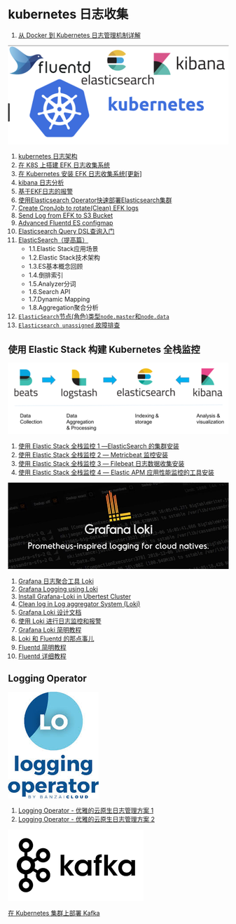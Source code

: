 # kubernetes 日志收集


1. [从 Docker 到 Kubernetes 日志管理机制详解](15docker_k8s_logs.md)

![Alt Image Text](images/0_1.jpg "Headline image")

1. [kubernetes 日志架构](1log_architecture.md)
2. [在 K8S 上搭建 EFK 日志收集系统](2EFK_log.md)
3. [在 Kubernetes 安装 EFK 日志收集系统[更新]](16EFK_log_adv.md)
4. [kibana 日志分析](17EFK_log_Ana.md)
5. [基于EKF日志的报警](18EFK_log_alert.md)
6. [使用Elasticsearch Operator快速部署Elasticsearch集群](3ECK_operator.md)
7. [Create CronJob to rotate(Clean) EFK logs](7EFK_Log_Index_rotator.md)
8. [Send Log from EFK to S3 Bucket](8Log_to_S3.md)
9. [Advanced Fluentd ES configmap](9Adv_fluentd_es_configmap.md)
10. [Elasticsearch Query DSL查询入门](10Es_Query_DSL.md)
11. [ElasticSearch（提高篇）](11Es_adv.md)
	* 1.1.Elastic Stack应用场景
	* 1.2.Elastic Stack技术架构
	* 1.3.ES基本概念回顾
	* 1.4.倒排索引
	* 1.5.Analyzer分词
	* 1.6.Search API
	* 1.7.Dynamic Mapping
	* 1.8.Aggregation聚合分析 
12. [`ElasticSearch`节点(角色)类型`node.master`和`node.data`](12Es_roles.md)
13. [`Elasticsearch unassigned` 故障排查](13Es_unassigned.md)


## 使用 Elastic Stack 构建 Kubernetes 全栈监控

![Alt Image Text](images/0_4.png "Headline image")

1. [使用 Elastic Stack 全栈监控 1 —ElasticSearch 的集群安装](20Elastic_Stack_Monitoring1.md)
2. [使用 Elastic Stack 全栈监控 2 — Metricbeat 监控安装](21Elastic_Stack_Monitoring2.md)
3. [使用 Elastic Stack 全栈监控 3 — Filebeat 日志数据收集安装](22Elastic_Stack_Monitoring3.md)
4. [使用 Elastic Stack 全栈监控 4 — Elastic APM 应用性能监控的工具安装](23Elastic_Stack_Monitoring4.md)

![Alt Image Text](images/0_2.jpg "Headline image")

1. [Grafana 日志聚合工具 Loki](https://github.com/Chao-Xi/JacobTechBlog/blob/master/k8s_dev/prometheus/12Adv_Grafana_Loki.md)
2. [Grafana Logging using Loki](5Grafana_using_loki.md)
3. [Install Grafana-Loki in Ubertest Cluster](4Install_Logging_loki_SAP_CC.md)
4. [Clean log in Log aggregator System (Loki)](6Loki_Clean_log.md)
5. [Grafana Loki 设计文档](19Loki_tutorial.md)
6. [使用 Loki 进行日志监控和报警](https://github.com/Chao-Xi/JacobTechBlog/blob/master/k8s_dev/prometheus/40Loki_monitor_alert.md)
7. [Grafana Loki 简明教程](24Loki_log_tutorial.md)
8. [Loki 和 Fluentd 的那点事儿](25Fluented_loki.md)
9. [Fluentd 简明教程](26Fluented_tutor.md)
10. [Fluentd 详细教程](27Fluented_all.md)


## Logging Operator

![Alt Image Text](images/0_5.png "Headline image")

1. [Logging Operator - 优雅的云原生日志管理方案 1](28log_operator1.md)
2. [Logging Operator - 优雅的云原生日志管理方案 2](29log_operator2.md)


![Alt Image Text](images/0_3.png "Headline image")

[在 Kubernetes 集群上部署 Kafka](14K8s_kafka.md)